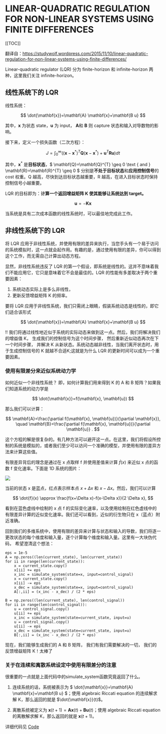 # LINEAR-QUADRATIC REGULATION FOR NON-LINEAR SYSTEMS USING FINITE DIFFERENCES

[[TOC]]

翻译自：https://studywolf.wordpress.com/2015/11/10/linear-quadratic-regulation-for-non-linear-systems-using-finite-differences/

Linear-quadratic regulator (LQR) 分为 finite-horizon 和 infinite-horizon 两种，这里我们关注 infinite-horizon。

## 线性系统下的 LQR
线性系统：

$$
\dot{\mathbf{x}}=\mathbf{A} \mathbf{x}+\mathbf{B u}
$$

其中，$\mathbf{x}$ 为状态 state，$\mathbf{u}$ 为 input， $\mathbf{A}$和 $\mathbf{B}$ 则 capture 状态和输入对导数物的影响。

接下来，定义一个损失函数（二次方程）：

$$
J=\int_{0}^{\infty}\left(\left(\mathbf{x}-\mathbf{x}^{*}\right)^{T} \mathbf{Q}\left(\mathbf{x}-\mathbf{x}^{*}\right)+\mathbf{u}^{T} \mathbf{R} \mathbf{u}\right) d t
$$

其中，$\mathbf{x}^{*}$ 是**目标状态**，$
\mathbf{Q}=\mathbf{Q}^{T} \geq 0 \text { and } \mathbf{R}=\mathbf{R}^{T} \geq 0
$ 分别是**不处于目标状态**和**应用控制信号**的cost 权重。Q 越高，尽快到达目标状态越重要，R 越高，在进入目标状态时保持控制信号小越重要。

LQR 的目标即为：**计算一个返回增益矩阵 $\mathbf{K}$ 使其能够让系统达到 target。**

$$
\mathbf{u}=-\mathbf{K} \mathbf{x}
$$

当系统是具有二次成本函数的线性系统时，可以最佳地完成此工作。

##  非线性系统下的 LQR
将 LQR 应用于非线性系统，并使用有限的差异来执行，当您手头有一个易于访问的系统模拟时，这一点就会起作用。有趣的是，通过使用有限的差异，你可以得到这个工作，而无需自己计算出动态方程。

显然，非线性系统违反了 LQR 的第一个假设，即系统是线性的。这并不意味着我们不能应用它，它只是意味着它不会是最佳的。LQR 的性能有多差取决于两个重要因素：
1. 系统动态实际上是多么非线性，
2. 更新反馈增益矩阵 K 的频率。

要将 LQR 应用于非线性系统，我们只需闭上眼睛，假装系统动态是线性的，即它们适合该形式

$$
\dot{\mathbf{x}}=\mathbf{A} \mathbf{x}+\mathbf{B u}
$$

!!
我们将通过线性地近似于系统的实际动态来做到这一点。然后，我们将解决我们的增益值 K， 生成我们的控制信号为这个时间步骤， 然后重新近似动态再次在下一个时间步骤， 并解决 K 从新状态。系统动态越非线性，当我们离开状态时，用于生成控制信号的 K 就越不合适K;这就是为什么 LQR 的更新时间可以成为一个重要因素。

### 使用有限差分来近似系统动力学

如何近似一个非线性系统？
即，如何计算我们用来得到 K 的 A 和 B 矩阵？如果我们知道系统的动力学是

$$
\dot{\mathbf{x}}=f(\mathbf{x}, \mathbf{u})
$$

那么我们可以计算：

$$
\mathbf{A}=\frac{\partial f(\mathbf{x}, \mathbf{u})}{\partial \mathbf{x}}, \quad \mathbf{B}=\frac{\partial f(\mathbf{x}, \mathbf{u})}{\partial \mathbf{u}} .
$$

这个方程的解是很复杂的。有几种方法可以避开这一点。在这里，我们将假设所控制的系统是模拟的，或者我们至少可以访问一个准确的模型，并使用有限的差异方法来计算这些值。

有限差异背后的理念是通过在 x 点取样 f 并使用差值来计算 $\dot{f}(x)$ 来近似 x 点的函数 f 变化速率。下面是 1D 系统的图片：

![](https://pic4.zhimg.com/80/v2-97d5fe859b599e5d6cb636e578919701.png)

当前的状态 x 是蓝点，红点表示样本点 $x + \Delta x$ 和 $x - \Delta x$。然后，我们可以计算

$$
\dot{f}(x) \approx \frac{f(x+\Delta x)-f(x-\Delta x)}{2 \Delta x},
$$

看到在蓝色虚线中绘制的 x 点 f 的实际变化速率，以及使用绘制在红色虚线中的有限差异计算的近似变化速率。我们还可以看到，近似的衍生物只在 x（蓝点）附近准确。

回到我们的多维系统中，使用有限的差异来计算与状态和输入的导数，我们将逐一更改状态的每个维度和输入量，逐个计算每个维度和输入量。这里有一大块伪代码， 希望澄清这个想法：

```
eps = 1e-5
A = np.zeros((len(current_state), len(current_state))
for ii in range(len(current_state)):
    x = current_state.copy()
    x[ii] += eps
    x_inc = simulate_system(state=x, input=control_signal)
    x = current_state.copy()
    x[ii] -= eps
    x_dec = simulate_system(state=x, input=control_signal)
    A[:,ii] = (x_inc - x_dec) / (2 * eps)
 
B = np.zeros((len(current_state), len(control_signal))
for ii in range(len(control_signal)):
    u = control_signal.copy()
    u[ii] += eps
    x_inc = simulate_system(state=current_state, input=u)
    u = control_signal.copy()
    u[ii] -= eps
    x_dec = simulate_system(state=current_state, input=u)
    B[:,ii] = (x_inc - x_dec) / (2 * eps)
```

现在，我们能够生成我们的 A 和 B 矩阵， 我们有我们需要解决的一切， 我们的反馈增益矩阵 K！太棒了

### 关于在连续和离散系统设定中使用有限差分的注意

很重要的一点就是上面代码中的simulate_system函数究竟返回了什么。
1. 连续系统的话，系统被表示为 $
\dot{\mathbf{x}}=\mathbf{A} \mathbf{x}+\mathbf{B u}
$；使用 algebraic Riccati equation 的连续解求解 K，那么返回的就是 $\dot{\mathbf{x}}(t)$。

1. 离散系统被定义为 $\mathbf{x}(t+1)=\mathbf{A} \mathbf{x}(t)+\mathbf{B u}(t)$；使用 algebraic Riccati equation 的离散解求解 K，那么返回的就是 $\mathbf{x}(t+1)$。 


详细代码见 [Code](./1_LQR_code.py)
